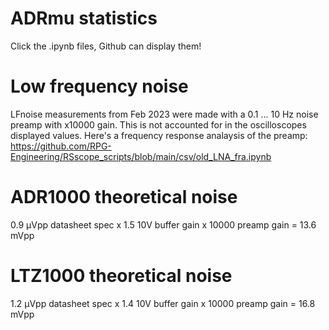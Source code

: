 # ADRmu statistics
Click the .ipynb files, Github can display them!

# Low frequency noise
LFnoise measurements from Feb 2023 were made with a 0.1 ... 10 Hz noise preamp with x10000 gain. This is not accounted for in the oscilloscopes displayed values. Here's a frequency response analaysis of the preamp: https://github.com/RPG-Engineering/RSscope_scripts/blob/main/csv/old_LNA_fra.ipynb

# ADR1000 theoretical noise
0.9 µVpp datasheet spec x 1.5 10V buffer gain x 10000 preamp gain
= 13.6 mVpp


# LTZ1000 theoretical noise
1.2 µVpp datasheet spec x 1.4 10V buffer gain x 10000 preamp gain
= 16.8 mVpp